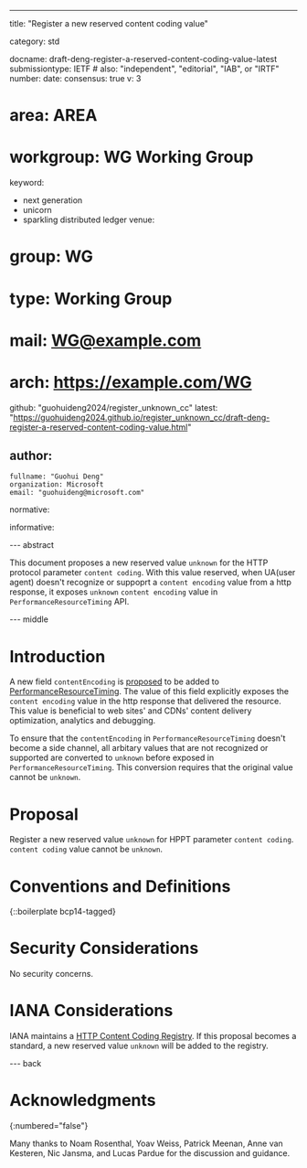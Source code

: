 ---
title: "Register a new reserved content coding value"

category: std

docname: draft-deng-register-a-reserved-content-coding-value-latest
submissiontype: IETF  # also: "independent", "editorial", "IAB", or "IRTF"
number:
date:
consensus: true
v: 3
# area: AREA
# workgroup: WG Working Group
keyword:
 - next generation
 - unicorn
 - sparkling distributed ledger
venue:
#  group: WG
#  type: Working Group
#  mail: WG@example.com
#  arch: https://example.com/WG
  github: "guohuideng2024/register_unknown_cc"
  latest: "https://guohuideng2024.github.io/register_unknown_cc/draft-deng-register-a-reserved-content-coding-value.html"

author:
 -
    fullname: "Guohui Deng"
    organization: Microsoft
    email: "guohuideng@microsoft.com"

normative:

informative:


--- abstract

This document proposes a new reserved value `unknown` for the HTTP protocol parameter
`content coding`. With this value reserved, when UA(user agent) doesn't recognize
or suppoprt a `content encoding` value from a http response, it exposes `unknown`
`content encoding` value in `PerformanceResourceTiming` API.

--- middle

# Introduction

A new field `contentEncoding` is [proposed](https://github.com/whatwg/fetch/pull/1796)
to be added to [PerformanceResourceTiming](https://www.w3.org/TR/resource-timing/).
The value of this field explicitly exposes the `content encoding` value in the http
response that delivered the resource.  This value is beneficial to web sites' and
CDNs' content delivery optimization, analytics and debugging.

To ensure that the `contentEncoding` in `PerformanceResourceTiming` doesn't become a side
channel, all arbitary values that are not recognized or supported are converted to
`unknown` before exposed in `PerformanceResourceTiming`. This conversion requires that the
original value cannot be `unknown`.

# Proposal

Register a new reserved value `unknown` for HPPT parameter `content coding`. `content coding`
value cannot be `unknown`.

# Conventions and Definitions

{::boilerplate bcp14-tagged}


# Security Considerations

No security concerns.

# IANA Considerations

IANA maintains a [HTTP Content Coding Registry](https://www.iana.org/assignments/http-parameters/http-parameters.xhtml).
If this proposal becomes a standard, a new reserved value `unknown` will be added to the registry.

--- back

# Acknowledgments
{:numbered="false"}

Many thanks to Noam Rosenthal, Yoav Weiss, Patrick Meenan, Anne van Kesteren, Nic Jansma, and Lucas Pardue for the discussion and guidance.
